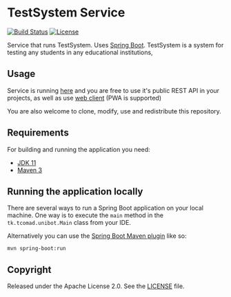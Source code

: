 # TestSystem Service

[![Build Status](https://github.com/Misha999777/TestSystem-Service/workflows/Main/badge.svg)](https://github.com/Misha999777/TestSystem-Service/actions?query=workflow%3A%22Main%22)
[![License](http://img.shields.io/:license-apache-blue.svg)](http://www.apache.org/licenses/LICENSE-2.0.html)

Service that runs TestSystem. Uses [Spring Boot](http://projects.spring.io/spring-boot/). TestSystem is a system for
testing any students in any educational institutions,

## Usage

Service is running [here](https://catalina.u-with-me.education) and you are free to use it's public REST API in your
projects, as well as use [web client](https://testsytem.u-with-me.education) (PWA is supported)

You are also welcome to clone, modify, use and redistribute this repository.

## Requirements

For building and running the application you need:

- [JDK 11](https://openjdk.java.net/projects/jdk/11/)
- [Maven 3](https://maven.apache.org)

## Running the application locally

There are several ways to run a Spring Boot application on your local machine. One way is to execute the `main` method
in the `tk.tcomad.unibot.Main` class from your IDE.

Alternatively you can use
the [Spring Boot Maven plugin](https://docs.spring.io/spring-boot/docs/current/reference/html/build-tool-plugins-maven-plugin.html)
like so:

```shell
mvn spring-boot:run
```

## Copyright

Released under the Apache License 2.0. See the [LICENSE](https://github.com/tCoMaD/UniBot-Service/blob/master/LICENSE)
file.